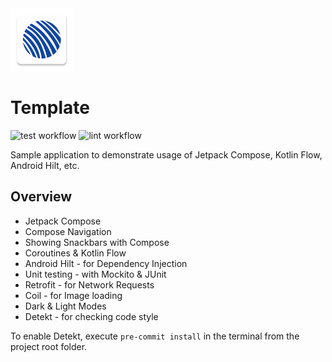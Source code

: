 <img src="app/src/main/ic_launcher-playstore.png" alt="icon" width="100"/>

# Template
![test workflow](https://github.com/SoftTeco/AndroidAppTemplate/actions/workflows/test.yml/badge.svg)
![lint workflow](https://github.com/SoftTeco/AndroidAppTemplate/actions/workflows/lint.yml/badge.svg)

Sample application to demonstrate usage of Jetpack Compose, Kotlin Flow, Android Hilt, etc.

## Overview

* Jetpack Compose
* Compose Navigation
* Showing Snackbars with Compose
* Coroutines & Kotlin Flow
* Android Hilt - for Dependency Injection
* Unit testing - with Mockito & JUnit
* Retrofit - for Network Requests
* Coil - for Image loading
* Dark & Light Modes
* Detekt - for checking code style

To enable Detekt, execute `pre-commit install` in the terminal from the project root folder.
